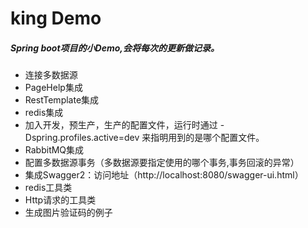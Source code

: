 # king Demo
##### Spring boot项目的小Demo,会将每次的更新做记录。
* 连接多数据源
* PageHelp集成
* RestTemplate集成
* redis集成
* 加入开发，预生产，生产的配置文件，运行时通过 -Dspring.profiles.active=dev 来指明用到的是哪个配置文件。
* RabbitMQ集成
* 配置多数据源事务（多数据源要指定使用的哪个事务,事务回滚的异常）
* 集成Swagger2：访问地址（http://localhost:8080/swagger-ui.html）
* redis工具类
* Http请求的工具类
* 生成图片验证码的例子